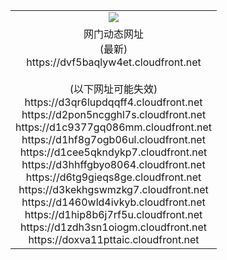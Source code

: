 ﻿<table>
  <tr></tr>
  <tr><td colspan=2 align=center><img src="https://dvf5baqlyw4et.cloudfront.net/Up/oGate.jpg" /></td></tr>
  <tr><td colspan=2 align=center>网门动态网址<br/>(最新)
<br>https://dvf5baqlyw4et.cloudfront.net
<br/><br/>(以下网址可能失效)
<br>https://d3qr6lupdqqff4.cloudfront.net
<br>https://d2pon5ncgghl7s.cloudfront.net
<br>https://d1c9377gq086mm.cloudfront.net
<br>https://d1hf8g7ogb06ul.cloudfront.net
<br>https://d1cee5qkndykp7.cloudfront.net
<br>https://d3hhffgbyo8064.cloudfront.net
<br>https://d6tg9gieqs8ge.cloudfront.net
<br>https://d3kekhgswmzkg7.cloudfront.net
<br>https://d1460wld4ivkyb.cloudfront.net
<br>https://d1hip8b6j7rf5u.cloudfront.net
<br>https://d1zdh3sn1oiogm.cloudfront.net
<br>https://doxva11pttaic.cloudfront.net
    </td>
  </tr>
</table>
